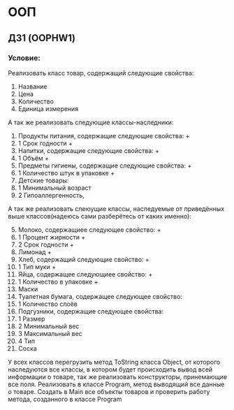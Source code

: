 # ООП
## ДЗ1 (OOPHW1)
### Условие:
Реализовать класс товар, содержащий следующие свойства:
1. Название
2. Цена
3. Количество
4. Единица измерения

А так же реализовать следующие классы-наследники:

1. Продукты питания, содержащие следующие свойства: +
1. 1 Срок годности +
2. Напитки, содержащие следующие свойства: +
2. 1 Объём +
3. Предметы гигиены, содержащие следующие свойства: +
3. 1 Количество штук в упаковке +
4. Детские товары:
4. 1 Минимальный возраст
4. 2 Гипоаллергенность,

А так же реализовать слеюущие классы, наследуемые от приведённых выше классов(надеюсь сами разберётесь от каких именно):

5. Молоко, содержащиее следующее свойство: +
5. 1 Процент жирности + 
5. 2 Срок годности +
6. Лимонад +
7. Хлеб, содержащий следующие свойство: +
7. 1 Тип муки +
8. Яйца, содержащее следующиее свойство: +
8. 1 Количество в упаковке +
9. Маски
10. Туалетная бумага, содержащее следующее свойство:
10. 1 Количество слоёв
11. Подгузники, содержащие следующее свойства:
11. 1 Размер
11. 2 Минимальный вес
11. 3 Максимальный вес
11. 4 Тип
12. Соска

У всех классов перегрузить метод ToString класса Object, от которого наследуются все классы, в котором будет происходить вывод всей информации о товаре, так же реализовать конструкторы, принемающие все поля.
Реализовать в классе Program, метод выводящий все данные о товаре. Создать в Main все объекты товаров и проверить работу метода, созданного в классе Program